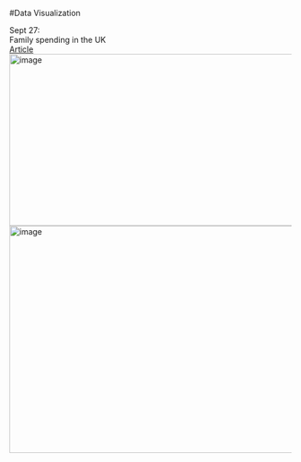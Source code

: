 #Data Visualization

Sept 27:
<br />
Family spending in the UK
<br />
[Article](https://www.ons.gov.uk/peoplepopulationandcommunity/personalandhouseholdfinances/expenditure/bulletins/familyspendingintheuk/april2023tomarch2024#data-sources-and-quality)
<br />
<img width="783" height="307" alt="image" src="https://github.com/user-attachments/assets/4ca0e533-d4dc-4c16-b619-8dddb3624c81" />
<br />
<img width="783" height="406" alt="image" src="https://github.com/user-attachments/assets/9608f3cf-c5eb-4bfe-94ee-dfe81814fb3b" />

<br />
<br />
